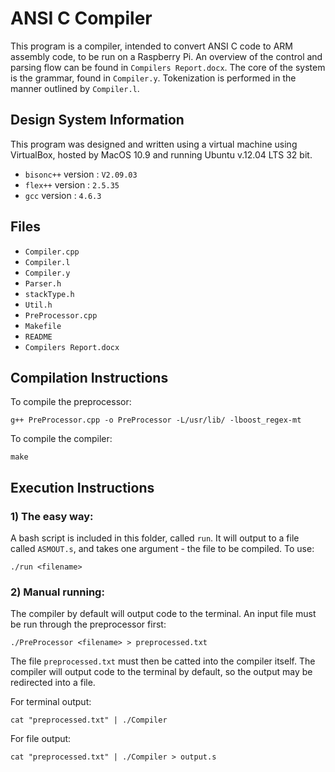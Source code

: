 # ANSI C Compiler
This program is a compiler, intended to convert 
ANSI C code to ARM assembly code, to be run on a 
Raspberry Pi. An overview of the control and parsing
flow can be found in `Compilers Report.docx`. The 
core of the system is the grammar, found in `Compiler.y`.
Tokenization is performed in the manner outlined by 
`Compiler.l`.

## Design System Information
This program was designed and written using a
virtual machine using VirtualBox, hosted by 
MacOS 10.9 and running Ubuntu v.12.04 LTS 32 bit.
- `bisonc++` version	: `V2.09.03`
- `flex++` version	: `2.5.35`
- `gcc` version		: `4.6.3`


## Files
- `Compiler.cpp`
- `Compiler.l`
- `Compiler.y`
- `Parser.h`
- `stackType.h`
- `Util.h`
- `PreProcessor.cpp`
- `Makefile`
- `README`
- `Compilers Report.docx`


## Compilation Instructions
To compile the preprocessor:

`g++ PreProcessor.cpp -o PreProcessor -L/usr/lib/ -lboost_regex-mt`

To compile the compiler:

`make`

## Execution Instructions
### 1) The easy way:
A bash script is included in this folder, called `run`.
It will output to a file called `ASMOUT.s`, and takes
one argument - the file to be compiled.
To use:

`./run <filename>`

### 2) Manual running:

The compiler by default will output code to the terminal.
An input file must be run through the preprocessor first:

`./PreProcessor <filename> > preprocessed.txt`

The file `preprocessed.txt` must then be catted into the
compiler itself. The compiler will output code to the terminal
by default, so the output may be redirected into a file.

For terminal output:

`cat "preprocessed.txt" | ./Compiler`

For file output:

`cat "preprocessed.txt" | ./Compiler > output.s`


